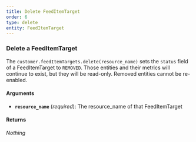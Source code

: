 ```yaml
---
title: Delete FeedItemTarget
order: 6
type: delete
entity: FeedItemTarget
---
```


### Delete a FeedItemTarget

The `customer.feedItemTargets.delete(resource_name)` sets the `status` field of a FeedItemTarget to `REMOVED`. Those entities and their metrics will continue to exist, but they will be read-only. Removed entities cannot be re-enabled.

#### Arguments

- **`resource_name`** (_required_): The resource_name of that FeedItemTarget

#### Returns

_Nothing_
